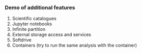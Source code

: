 ### Demo of additional features

1. Scientific catalogues
2. Jupyter notebooks
3. Infinite partition
4. External storage access and services
5. Softdrive
6. Containers (try to run the same analysis with the container)
